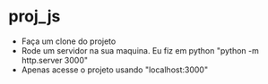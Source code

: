 # proj_js

- Faça um clone do projeto
- Rode um servidor na sua maquina. Eu fiz em python "python -m http.server 3000"
- Apenas acesse o projeto usando "localhost:3000"
